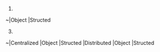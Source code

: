 1)
~|Object
 |Structed

3)
~|Centralized
   |Object
   |Structed
  |Distributed
   |Object
   |Structed
